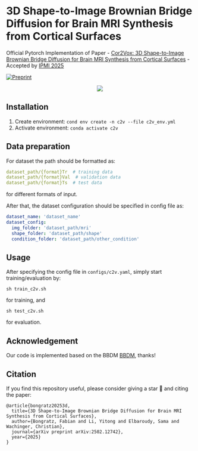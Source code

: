 # 3D Shape-to-Image Brownian Bridge Diffusion for Brain MRI Synthesis from Cortical Surfaces

Official Pytorch Implementation of Paper - [Cor2Vox: 3D Shape-to-Image Brownian Bridge Diffusion for Brain MRI Synthesis from Cortical Surfaces](https://arxiv.org/abs/2502.12742) - Accepted by [IPMI 2025](https://ipmi2025.org/)

[![Preprint](https://img.shields.io/badge/arXiv-2303.07717-b31b1b)](https://arxiv.org/abs/2410.23219)

<p align="center">
  <img src="img/c2v.png" />
</p>

## Installation
1. Create environment: `cond env create -n c2v --file c2v_env.yml`
2. Activate environment: `conda activate c2v`


## Data preparation

For dataset the path should be formatted as:
```yaml
dataset_path/{format}Tr  # training data
dataset_path/{format}Val  # validation data
dataset_path/{format}Ts  # test data
```
for different formats of input.

After that, the dataset configuration should be specified in config file as:
```yaml
dataset_name: 'dataset_name'
dataset_config:
  img_folder: 'dataset_path/mri'
  shape_folder: 'dataset_path/shape'
  condition_folder: 'dataset_path/other_condition'

```


## Usage
After specifying the config file in `configs/c2v.yaml`, simply start training/evaluation by:

```commandline
sh train_c2v.sh
```
for training, and
```commandline
sh test_c2v.sh
```
for evaluation.

## Acknowledgement
Our code is implemented based on the BBDM [BBDM](https://github.com/xuekt98/BBDM), thanks!

## Citation
If you find this repository useful, please consider giving a star 🌟 and citing the paper:

```
@article{bongratz20253d,
  title={3D Shape-to-Image Brownian Bridge Diffusion for Brain MRI Synthesis from Cortical Surfaces},
  author={Bongratz, Fabian and Li, Yitong and Elbaroudy, Sama and Wachinger, Christian},
  journal={arXiv preprint arXiv:2502.12742},
  year={2025}
}
```